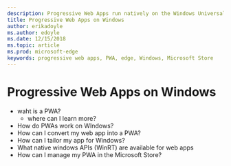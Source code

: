 ```yaml
---
description: Progressive Web Apps run natively on the Windows Universal Platform. Here's everything you need to know as a web developer.
title: Progressive Web Apps on Windows
author: erikadoyle
ms.author: edoyle
ms.date: 12/15/2018
ms.topic: article
ms.prod: microsoft-edge
keywords: progressive web apps, PWA, edge, Windows, Microsoft Store
---
```


# Progressive Web Apps on Windows

- waht is a PWA?
  - where can I learn more?
- How do PWAs work on WIndows?
- How can I convert my web app into a PWA?
- How can I tailor my app for Windows?
- What native windows APIs (WinRT) are available for web apps
- How can I manage my PWA in the Microsoft Store?

